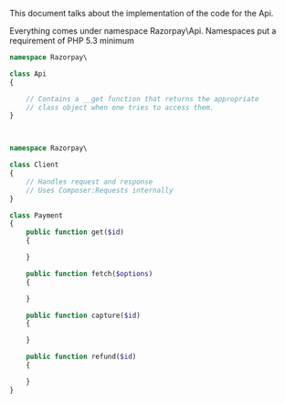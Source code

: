 This document talks about the implementation of the code for the Api.

Everything comes under namespace Razorpay\Api\.
Namespaces put a requirement of PHP 5.3 minimum

```php
namespace Razorpay\

class Api
{

    // Contains a __get function that returns the appropriate
    // class object when one tries to access them.
}



namespace Razorpay\

class Client
{
    // Handles request and response
    // Uses Composer:Requests internally
}

class Payment
{
    public function get($id)
    {

    }

    public function fetch($options)
    {

    }

    public function capture($id)
    {

    }

    public function refund($id)
    {

    }
}
```
